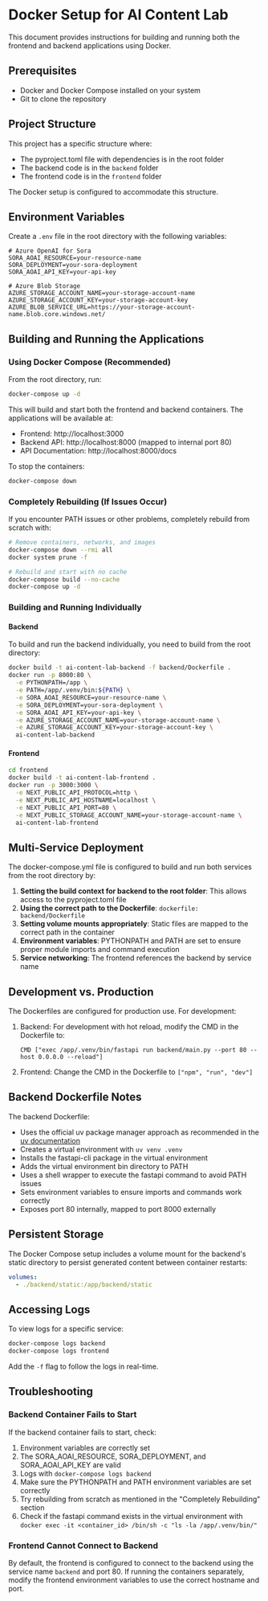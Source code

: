 # Docker Setup for AI Content Lab

This document provides instructions for building and running both the frontend and backend applications using Docker.

## Prerequisites

- Docker and Docker Compose installed on your system
- Git to clone the repository

## Project Structure

This project has a specific structure where:
- The pyproject.toml file with dependencies is in the root folder
- The backend code is in the `backend` folder
- The frontend code is in the `frontend` folder

The Docker setup is configured to accommodate this structure.

## Environment Variables

Create a `.env` file in the root directory with the following variables:

```env
# Azure OpenAI for Sora
SORA_AOAI_RESOURCE=your-resource-name
SORA_DEPLOYMENT=your-sora-deployment
SORA_AOAI_API_KEY=your-api-key

# Azure Blob Storage
AZURE_STORAGE_ACCOUNT_NAME=your-storage-account-name
AZURE_STORAGE_ACCOUNT_KEY=your-storage-account-key
AZURE_BLOB_SERVICE_URL=https://your-storage-account-name.blob.core.windows.net/
```

## Building and Running the Applications

### Using Docker Compose (Recommended)

From the root directory, run:

```bash
docker-compose up -d
```

This will build and start both the frontend and backend containers. The applications will be available at:
- Frontend: http://localhost:3000
- Backend API: http://localhost:8000 (mapped to internal port 80)
- API Documentation: http://localhost:8000/docs

To stop the containers:

```bash
docker-compose down
```

### Completely Rebuilding (If Issues Occur)

If you encounter PATH issues or other problems, completely rebuild from scratch with:

```bash
# Remove containers, networks, and images
docker-compose down --rmi all
docker system prune -f

# Rebuild and start with no cache
docker-compose build --no-cache
docker-compose up -d
```

### Building and Running Individually

#### Backend

To build and run the backend individually, you need to build from the root directory:

```bash
docker build -t ai-content-lab-backend -f backend/Dockerfile .
docker run -p 8000:80 \
  -e PYTHONPATH=/app \
  -e PATH=/app/.venv/bin:${PATH} \
  -e SORA_AOAI_RESOURCE=your-resource-name \
  -e SORA_DEPLOYMENT=your-sora-deployment \
  -e SORA_AOAI_API_KEY=your-api-key \
  -e AZURE_STORAGE_ACCOUNT_NAME=your-storage-account-name \
  -e AZURE_STORAGE_ACCOUNT_KEY=your-storage-account-key \
  ai-content-lab-backend
```

#### Frontend

```bash
cd frontend
docker build -t ai-content-lab-frontend .
docker run -p 3000:3000 \
  -e NEXT_PUBLIC_API_PROTOCOL=http \
  -e NEXT_PUBLIC_API_HOSTNAME=localhost \
  -e NEXT_PUBLIC_API_PORT=80 \
  -e NEXT_PUBLIC_STORAGE_ACCOUNT_NAME=your-storage-account-name \
  ai-content-lab-frontend
```

## Multi-Service Deployment

The docker-compose.yml file is configured to build and run both services from the root directory by:

1. **Setting the build context for backend to the root folder**: This allows access to the pyproject.toml file
2. **Using the correct path to the Dockerfile**: `dockerfile: backend/Dockerfile`
3. **Setting volume mounts appropriately**: Static files are mapped to the correct path in the container
4. **Environment variables**: PYTHONPATH and PATH are set to ensure proper module imports and command execution
5. **Service networking**: The frontend references the backend by service name

## Development vs. Production

The Dockerfiles are configured for production use. For development:

1. Backend: For development with hot reload, modify the CMD in the Dockerfile to:
   ```
   CMD ["exec /app/.venv/bin/fastapi run backend/main.py --port 80 --host 0.0.0.0 --reload"]
   ```

2. Frontend: Change the CMD in the Dockerfile to `["npm", "run", "dev"]`

## Backend Dockerfile Notes

The backend Dockerfile:
- Uses the official uv package manager approach as recommended in the [uv documentation](https://docs.astral.sh/uv/guides/integration/fastapi/#deployment)
- Creates a virtual environment with `uv venv .venv`
- Installs the fastapi-cli package in the virtual environment
- Adds the virtual environment bin directory to PATH
- Uses a shell wrapper to execute the fastapi command to avoid PATH issues
- Sets environment variables to ensure imports and commands work correctly
- Exposes port 80 internally, mapped to port 8000 externally

## Persistent Storage

The Docker Compose setup includes a volume mount for the backend's static directory to persist generated content between container restarts:

```yaml
volumes:
  - ./backend/static:/app/backend/static
```

## Accessing Logs

To view logs for a specific service:

```bash
docker-compose logs backend
docker-compose logs frontend
```

Add the `-f` flag to follow the logs in real-time.

## Troubleshooting

### Backend Container Fails to Start

If the backend container fails to start, check:
1. Environment variables are correctly set
2. The SORA_AOAI_RESOURCE, SORA_DEPLOYMENT, and SORA_AOAI_API_KEY are valid
3. Logs with `docker-compose logs backend`
4. Make sure the PYTHONPATH and PATH environment variables are set correctly
5. Try rebuilding from scratch as mentioned in the "Completely Rebuilding" section
6. Check if the fastapi command exists in the virtual environment with `docker exec -it <container_id> /bin/sh -c "ls -la /app/.venv/bin/"`

### Frontend Cannot Connect to Backend

By default, the frontend is configured to connect to the backend using the service name `backend` and port 80. If running the containers separately, modify the frontend environment variables to use the correct hostname and port. 